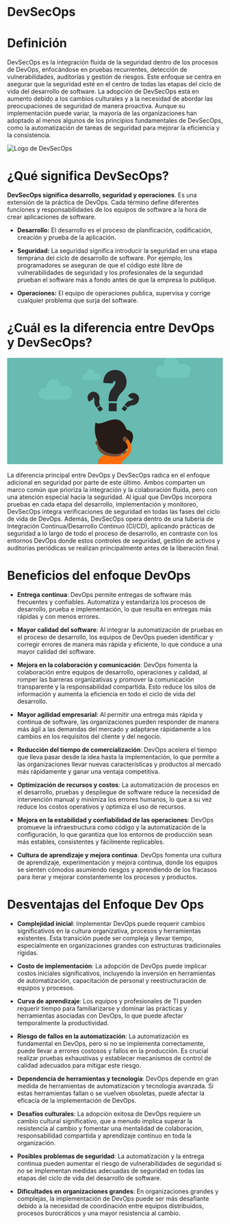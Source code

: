 # DevSecOps
# Definición

DevSecOps es la integración fluida de la seguridad dentro de los procesos de DevOps, enfocándose en pruebas recurrentes, detección de vulnerabilidades, auditorías y gestión de riesgos. Este enfoque se centra en asegurar que la seguridad esté en el centro de todas las etapas del ciclo de vida del desarrollo de software. La adopción de DevSecOps está en aumento debido a los cambios culturales y a la necesidad de abordar las preocupaciones de seguridad de manera proactiva. Aunque su implementación puede variar, la mayoría de las organizaciones han adoptado al menos algunos de los principios fundamentales de DevSecOps, como la automatización de tareas de seguridad para mejorar la eficiencia y la consistencia.

![Logo de DevSecOps](https://github.com/jaiderospina/DEVSECOPS2024/blob/332f0a6d3c74c39be41a601103030620a3020a0b/TAREA_1/Grupo_6/Imagenes/Imagen_Definici%C3%B3n.jpg)
 # ¿Qué significa DevSecOps?

**DevSecOps significa desarrollo, seguridad y operaciones**. Es una extensión de la práctica de DevOps. Cada término define diferentes funciones y responsabilidades de los equipos de software a la hora de crear aplicaciones de software.

- **Desarrollo:** El desarrollo es el proceso de planificación, codificación, creación y prueba de la aplicación.

- **Seguridad:** La seguridad significa introducir la seguridad en una etapa temprana del ciclo de desarrollo de software. Por ejemplo, los programadores se aseguran de que el código esté libre de vulnerabilidades de seguridad y los profesionales de la seguridad prueban el software más a fondo antes de que la empresa lo publique.

- **Operaciones:** El equipo de operaciones publica, supervisa y corrige cualquier problema que surja del software.


# ¿Cuál es la diferencia entre DevOps y DevSecOps?
<p align="center">
  <img src="https://github.com/jaiderospina/DEVSECOPS2024/blob/886690e3605f4be217ed007184bfb05c20467ef7/TAREA_1/Grupo_6/Imagenes/Diferencias.jpg">
</p>

La diferencia principal entre DevOps y DevSecOps radica en el enfoque adicional en seguridad por parte de este último. Ambos comparten un marco común que prioriza la integración y la colaboración fluida, pero con una atención especial hacia la seguridad.
Al igual que DevOps incorpora pruebas en cada etapa del desarrollo, implementación y monitoreo, DevSecOps integra verificaciones de seguridad en todas las fases del ciclo de vida de DevOps. Además, DevSecOps opera dentro de una tubería de Integración Continua/Desarrollo Continuo (CI/CD), aplicando prácticas de seguridad a lo largo de todo el proceso de desarrollo, en contraste con los entornos DevOps donde estos controles de seguridad, gestión de activos y auditorías periódicas se realizan principalmente antes de la liberación final.


# Beneficios del enfoque DevOps

- **Entrega continua**: DevOps permite entregas de software más frecuentes y confiables. Automatiza y estandariza los procesos de desarrollo, prueba e implementación, lo que resulta en entregas más rápidas y con menos errores.

- **Mayor calidad del software**: Al integrar la automatización de pruebas en el proceso de desarrollo, los equipos de DevOps pueden identificar y corregir errores de manera más rápida y eficiente, lo que conduce a una mayor calidad del software.

- **Mejora en la colaboración y comunicación**: DevOps fomenta la colaboración entre equipos de desarrollo, operaciones y calidad, al romper las barreras organizativas y promover la comunicación transparente y la responsabilidad compartida. Esto reduce los silos de información y aumenta la eficiencia en todo el ciclo de vida del desarrollo.

- **Mayor agilidad empresarial**: Al permitir una entrega más rápida y continua de software, las organizaciones pueden responder de manera más ágil a las demandas del mercado y adaptarse rápidamente a los cambios en los requisitos del cliente y del negocio.

- **Reducción del tiempo de comercialización**: DevOps acelera el tiempo que lleva pasar desde la idea hasta la implementación, lo que permite a las organizaciones llevar nuevas características y productos al mercado más rápidamente y ganar una ventaja competitiva.

- **Optimización de recursos y costos**: La automatización de procesos en el desarrollo, pruebas y despliegue de software reduce la necesidad de intervención manual y minimiza los errores humanos, lo que a su vez reduce los costos operativos y optimiza el uso de recursos.

- **Mejora en la estabilidad y confiabilidad de las operaciones**: DevOps promueve la infraestructura como código y la automatización de la configuración, lo que garantiza que los entornos de producción sean más estables, consistentes y fácilmente replicables.

- **Cultura de aprendizaje y mejora continua**: DevOps fomenta una cultura de aprendizaje, experimentación y mejora continua, donde los equipos se sienten cómodos asumiendo riesgos y aprendiendo de los fracasos para iterar y mejorar constantemente los procesos y productos.


# Desventajas del Enfoque Dev Ops

- **Complejidad inicial**: Implementar DevOps puede requerir cambios significativos en la cultura organizativa, procesos y herramientas existentes. Esta transición puede ser compleja y llevar tiempo, especialmente en organizaciones grandes con estructuras tradicionales rígidas.

- **Costo de implementación**: La adopción de DevOps puede implicar costos iniciales significativos, incluyendo la inversión en herramientas de automatización, capacitación de personal y reestructuración de equipos y procesos.

- **Curva de aprendizaje**: Los equipos y profesionales de TI pueden requerir tiempo para familiarizarse y dominar las prácticas y herramientas asociadas con DevOps, lo que puede afectar temporalmente la productividad.

- **Riesgo de fallos en la automatización**: La automatización es fundamental en DevOps, pero si no se implementa correctamente, puede llevar a errores costosos y fallos en la producción. Es crucial realizar pruebas exhaustivas y establecer mecanismos de control de calidad adecuados para mitigar este riesgo.

- **Dependencia de herramientas y tecnología**: DevOps depende en gran medida de herramientas de automatización y tecnología avanzada. Si estas herramientas fallan o se vuelven obsoletas, puede afectar la eficacia de la implementación de DevOps.

- **Desafíos culturales**: La adopción exitosa de DevOps requiere un cambio cultural significativo, que a menudo implica superar la resistencia al cambio y fomentar una mentalidad de colaboración, responsabilidad compartida y aprendizaje continuo en toda la organización.

- **Posibles problemas de seguridad**: La automatización y la entrega continua pueden aumentar el riesgo de vulnerabilidades de seguridad si no se implementan medidas adecuadas de seguridad en todas las etapas del ciclo de vida del desarrollo de software.

- **Dificultades en organizaciones grandes**: En organizaciones grandes y complejas, la implementación de DevOps puede ser más desafiante debido a la necesidad de coordinación entre equipos distribuidos, procesos burocráticos y una mayor resistencia al cambio.



